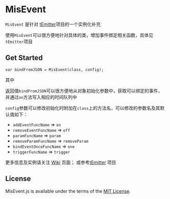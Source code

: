 MisEvent
========

`MisEvent` 是针对 [tEmitter](https://github.com/Bacra/tEmitter.js)项目的一个实例化补充

使用`MisEvent`可以很方便地针对具体的类，增加事件绑定相关函数，具体见`tEmitter`项目




## Get Started

	var bindFromJSON = MisEvent(class, config);

其中

返回值`bindFromJSON`可以很方便地从对象初始化参数中，获取可以绑定的事件，并通过`on`方法写入相应的时间队列中

`config`参数可以修改初始化时附加在`class`上的方法名，可以修改的参数名及其默认值如下：

* `addEventFuncName` => `on`
* `removeEventFuncName` => `off`
* `paramFuncName` => `param`
* `removeParamFuncName` => `removeParam`
* `bindEventOnceFuncName` => `one`
* `triggerFuncName` => `trigger`

更多信息及实例请关注 [Wiki](https://github.com/Bacra/MisEvent.js/wiki) 页面；
或参考[tEmitter](https://github.com/Bacra/tEmitter.js) 项目




## License

MisEvent.js is available under the terms of the [MIT License](./LICENSE.md).